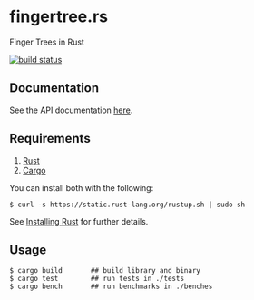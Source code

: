 # fingertree.rs

Finger Trees in Rust

[![build status](https://api.travis-ci.org/epsilonz/fingertree.rs.svg?branch=master)](https://travis-ci.org/epsilonz/fingertree.rs)

## Documentation

See the API documentation [here](http://www.rust-ci.org/epsilonz/fingertree.rs/doc/fingertree/).

## Requirements

1.   [Rust](http://www.rust-lang.org/)
2.   [Cargo](http://crates.io/)

You can install both with the following:

```
$ curl -s https://static.rust-lang.org/rustup.sh | sudo sh
```

See [Installing Rust](http://doc.rust-lang.org/guide.html#installing-rust) for further details.

## Usage

```
$ cargo build       ## build library and binary
$ cargo test        ## run tests in ./tests
$ cargo bench       ## run benchmarks in ./benches
```
